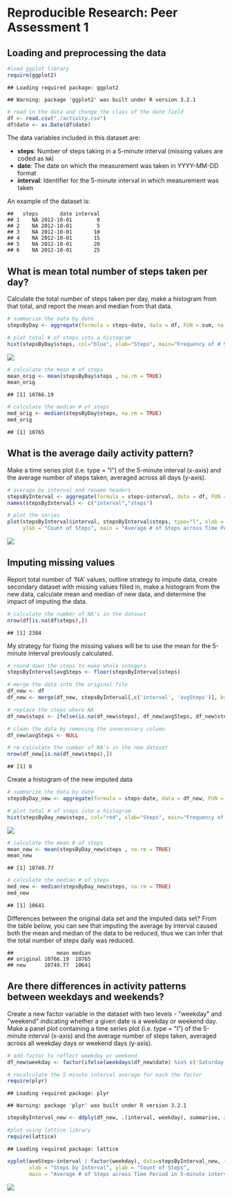 # Reproducible Research: Peer Assessment 1


## Loading and preprocessing the data

```r
#load ggplot library
require(ggplot2)
```

```
## Loading required package: ggplot2
```

```
## Warning: package 'ggplot2' was built under R version 3.2.1
```

```r
# read in the data and change the class of the date field
df <- read.csv("./activity.csv")
df$date <- as.Date(df$date)
```


The data variables included in this dataset are:  

* **steps**: Number of steps taking in a 5-minute interval (missing
    values are coded as `NA`)
* **date**: The date on which the measurement was taken in YYYY-MM-DD
    format
* **interval**: Identifier for the 5-minute interval in which
    measurement was taken

An example of the dataset is:

```
##   steps       date interval
## 1    NA 2012-10-01        0
## 2    NA 2012-10-01        5
## 3    NA 2012-10-01       10
## 4    NA 2012-10-01       15
## 5    NA 2012-10-01       20
## 6    NA 2012-10-01       25
```

## What is mean total number of steps taken per day?
Calculate the total number of steps taken per day, make a histogram from that total, and report the mean and median from that data.


```r
# summarize the data by date
stepsByDay <- aggregate(formula = steps~date, data = df, FUN = sum, na.rm=TRUE)

# plot total # of steps into a histogram
hist(stepsByDay$steps, col="blue", xlab="Steps", main="Frequency of # Steps Across Time Period")
```

![](PA1_template_files/figure-html/unnamed-chunk-3-1.png) 

```r
# calculate the mean # of steps
mean_orig <- mean(stepsByDay$steps , na.rm = TRUE)
mean_orig
```

```
## [1] 10766.19
```

```r
# calculate the median # of steps
med_orig <- median(stepsByDay$steps, na.rm = TRUE)
med_orig
```

```
## [1] 10765
```

## What is the average daily activity pattern?
Make a time series plot (i.e. type = "l") of the 5-minute interval (x-axis) and the average number of steps taken, averaged across all days (y-axis).


```r
# average by interval and rename headers
stepsByInterval <- aggregate(formula = steps~interval, data = df, FUN = mean ,na.rm=TRUE)
names(stepsByInterval) <- c("interval","steps")

# plot the series
plot(stepsByInterval$interval, stepsByInterval$steps, type="l", xlab = "Steps by Interval", 
     ylab = "Count of Steps", main = "Average # of Steps across Time Period in 5-minute intervals" )   
```

![](PA1_template_files/figure-html/unnamed-chunk-4-1.png) 

## Imputing missing values
Report total number of 'NA' values, outline strategy to impute data, create secondary dataset with missing values filled in, make a histogram from the new data, calculate mean and median of new data, and determine the impact of imputing the data.


```r
# calculate the number of NA's in the dataset
nrow(df[is.na(df$steps),])
```

```
## [1] 2304
```

My strategy for fixing the missing values will be to use the mean for the 5-minute interval previously calculated.

```r
# round down the steps to make whole integers
stepsByInterval$avgSteps <- floor(stepsByInterval$steps)

# merge the data into the original file
df_new <- df
df_new <- merge(df_new, stepsByInterval[,c('interval', 'avgSteps')], by="interval", all = TRUE)

# replace the steps where NA
df_new$steps <- ifelse(is.na(df_new$steps), df_new$avgSteps, df_new$steps)

# clean the data by removing the unnecessary column
df_new$avgSteps <- NULL

# re-calculate the number of NA's in the new dataset
nrow(df_new[is.na(df_new$steps),])
```

```
## [1] 0
```

Create a histogram of the new imputed data

```r
# summarize the data by date
stepsByDay_new <- aggregate(formula = steps~date, data = df_new, FUN = sum, na.rm=TRUE)

# plot total # of steps into a histogram
hist(stepsByDay_new$steps, col="red", xlab="Steps", main="Frequency of # Steps Across Time Period")
```

![](PA1_template_files/figure-html/unnamed-chunk-7-1.png) 

```r
# calculate the mean # of steps
mean_new <- mean(stepsByDay_new$steps , na.rm = TRUE)
mean_new
```

```
## [1] 10749.77
```

```r
# calculate the median # of steps
med_new <- median(stepsByDay_new$steps, na.rm = TRUE)
med_new
```

```
## [1] 10641
```

Differences between the original data set and the imputed data set?  From the table below, you can see that imputing the average by interval caused both the mean and median of the data to be reduced, thus we can infer that the total number of steps daily was reduced.


```
##              mean median
## original 10766.19  10765
## new      10749.77  10641
```

## Are there differences in activity patterns between weekdays and weekends?
Create a new factor variable in the dataset with two levels - "weekday" and "weekend" indicating whether a given date is a weekday or weekend day. Make a panel plot containing a time series plot (i.e. type = "l") of the 5-minute interval (x-axis) and the average number of steps taken, averaged across all weekday days or weekend days (y-axis).

```r
# add factor to reflect weekday or weekend
df_new$weekday <- factor(ifelse(weekdays(df_new$date) %in% c('Saturday', 'Sunday'), "weekend", "weekday"))

# recalculate the 5 minute interval average for each the factor
require(plyr)
```

```
## Loading required package: plyr
```

```
## Warning: package 'plyr' was built under R version 3.2.1
```

```r
stepsByInterval_new <- ddply(df_new, .(interval, weekday), summarise, aveSteps = mean(steps))

#plot using lattice library
require(lattice)
```

```
## Loading required package: lattice
```

```r
xyplot(aveSteps~interval | factor(weekday), data=stepsByInterval_new, type="l", 
       xlab = "Steps by Interval", ylab = "Count of Steps", 
       main = "Average # of Steps across Time Period in 5-minute intervals", layout=c(1,2))   
```

![](PA1_template_files/figure-html/unnamed-chunk-9-1.png) 
